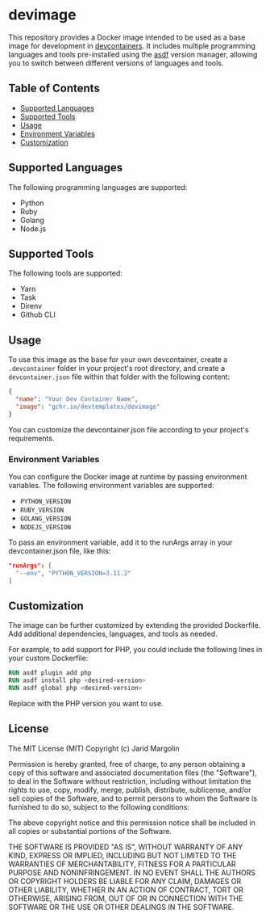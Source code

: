 # devimage

This repository provides a Docker image intended to be used as a base image for development in [devcontainers](https://code.visualstudio.com/docs/remote/containers). It includes multiple programming languages and tools pre-installed using the [asdf](https://asdf-vm.com) version manager, allowing you to switch between different versions of languages and tools.

## Table of Contents

- [Supported Languages](#supported-languages)
- [Supported Tools](#supported-tools)
- [Usage](#usage)
- [Environment Variables](#environment-variables)
- [Customization](#customization)

## Supported Languages

The following programming languages are supported:

- Python
- Ruby
- Golang
- Node.js

## Supported Tools

The following tools are supported:

- Yarn
- Task
- Direnv
- Github CLI

## Usage

To use this image as the base for your own devcontainer, create a `.devcontainer` folder in your project's root directory, and create a `devcontainer.json` file within that folder with the following content:

```json
{
  "name": "Your Dev Container Name",
  "image": "gchr.io/devtemplates/devimage"
}
```

You can customize the devcontainer.json file according to your project's requirements.

### Environment Variables

You can configure the Docker image at runtime by passing environment variables. The following environment variables are supported:

- `PYTHON_VERSION`
- `RUBY_VERSION`
- `GOLANG_VERSION`
- `NODEJS_VERSION`

To pass an environment variable, add it to the runArgs array in your devcontainer.json file, like this:

```json
"runArgs": [
  "--env", "PYTHON_VERSION=3.11.2"
]
```

## Customization

The image can be further customized by extending the provided Dockerfile. Add additional dependencies, languages, and tools as needed.

For example, to add support for PHP, you could include the following lines in your custom Dockerfile:

```Dockerfile
RUN asdf plugin add php
RUN asdf install php <desired-version>
RUN asdf global php <desired-version>
```

Replace <desired-version> with the PHP version you want to use.

## License

The MIT License (MIT) Copyright (c) Jarid Margolin

Permission is hereby granted, free of charge, to any person obtaining a copy of this software and associated documentation files (the "Software"), to deal in the Software without restriction, including without limitation the rights to use, copy, modify, merge, publish, distribute, sublicense, and/or sell copies of the Software, and to permit persons to whom the Software is furnished to do so, subject to the following conditions:

The above copyright notice and this permission notice shall be included in all copies or substantial portions of the Software.

THE SOFTWARE IS PROVIDED "AS IS", WITHOUT WARRANTY OF ANY KIND, EXPRESS OR IMPLIED, INCLUDING BUT NOT LIMITED TO THE WARRANTIES OF MERCHANTABILITY, FITNESS FOR A PARTICULAR PURPOSE AND NONINFRINGEMENT. IN NO EVENT SHALL THE AUTHORS OR COPYRIGHT HOLDERS BE LIABLE FOR ANY CLAIM, DAMAGES OR OTHER LIABILITY, WHETHER IN AN ACTION OF CONTRACT, TORT OR OTHERWISE, ARISING FROM, OUT OF OR IN CONNECTION WITH THE SOFTWARE OR THE USE OR OTHER DEALINGS IN THE SOFTWARE.
